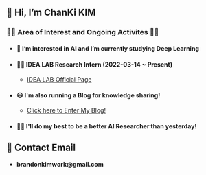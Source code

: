 ## __👋 Hi, I’m ChanKi KIM__


### __🏃‍♂️ Area of Interest and Ongoing Activites 🏃‍♂️__

* #### __💪 I’m interested in AI and I’m currently studying Deep Learning__

* #### __👨‍💻 IDEA LAB Research Intern (2022-03-14 ~ Present)__
    * [IDEA LAB Official Page](https://sites.google.com/view/idealab-gnu/home) 

* #### __😃 I'm also running a Blog for knowledge sharing!__
    * [Click here to Enter My Blog!](https://cktrace.tistory.com/)

* #### __🙋‍♂️ I'll do my best to be a better AI Researcher than yesterday!__


## 💌 __Contact Email__

* __brandonkimwork@gmail.com__


